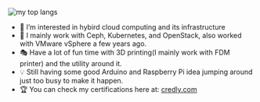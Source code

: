 ![my top langs](https://github-readme-stats.vercel.app/api/top-langs/?username=ZhaoKunqi&hide=css,html&layout=compact&langs_count=8)
- 👀 I’m interested in hybird cloud computing and its infrastructure
- 🌱 I mainly work with Ceph, Kubernetes, and OpenStack, also worked with VMware vSphere a few years ago. 
- 🎭 Have a lot of fun time with 3D printing(I mainly work with FDM printer) and the utility around it.
- 💡 Still having some good Arduino and Raspberry Pi idea jumping around just too busy to make it happen.
- 🏆 You can check my certifications here at: [credly.com](https://www.credly.com/users/kunqi-zhao/badges)
<!-- - 🌱 I have a ansible practice book repo now! I write practice and guided exercises in it, check it out if you interested ! -->
<!-- - 💕 Proudly announce that I passed Red Hat Certified Specialist in Ceph Storage Administration exam with 100% score ~~ -->
